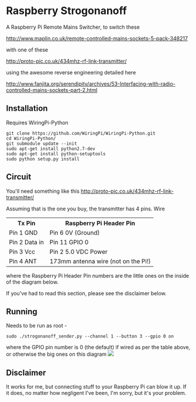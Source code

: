 Raspberry Strogonanoff
======================

A Raspberry Pi Remote Mains Switcher, to switch these

http://www.maplin.co.uk/remote-controlled-mains-sockets-5-pack-348217

with one of these

http://proto-pic.co.uk/434mhz-rf-link-transmitter/

using the awesome reverse engineering detailed here

http://www.fanjita.org/serendipity/archives/53-Interfacing-with-radio-controlled-mains-sockets-part-2.html

Installation
------------

Requires WiringPi-Python

    git clone https://github.com/WiringPi/WiringPi-Python.git
    cd WiringPi-Python/
    git submodule update --init
    sudo apt-get install python2.7-dev
    sudo apt-get install python-setuptools
    sudo python setup.py install
    
Circuit
-------

You'll need something like this http://proto-pic.co.uk/434mhz-rf-link-transmitter/

Assuming that is the one you buy, the transmitter has 4 pins. Wire
<table>
<tr><th>Tx Pin</th><th>Raspberry Pi Header Pin</th></tr>
<tr><td>Pin 1 GND</td><td>Pin 6 0V (Ground)</td></tr> 
<tr><td>Pin 2 Data in</td><td>Pin 11 GPIO 0</td></tr> 
<tr><td>Pin 3 Vcc</td><td>Pin 2 5.0 VDC Power</td></tr> 
<tr><td>Pin 4 ANT</td><td>173mm antenna wire (not on the Pi!)</td></tr> 
</table>
where the Raspberry Pi Header Pin numbers are the little ones on the inside of the diagram below.

If you've had to read this section, please see the disclaimer below.

Running
-------

Needs to be run as root - 

    sudo ./strogonanoff_sender.py --channel 1 --button 3 --gpio 0 on 
    
where the GPIO pin number is 0 (the default) if wired as per the table above, or otherwise the big ones on this diagram ![](http://pi4j.com/images/p1header-large.png)

Disclaimer
----------

It works for me, but connecting stuff to your Raspberry Pi can blow it up. If it does, no matter how negligent I've been, I'm sorry, but it's your problem.
